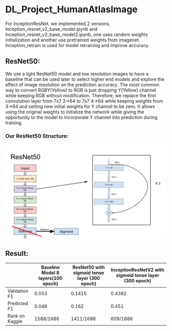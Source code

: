 # DL_Project_HumanAtlasImage

For InceptionResNet, we implemented 2 versions, Inception_resnet_v2_base_model.ipynb and Inception_resnet_v2_base_model2.ipynb, one uses random weights initialization and another use pretrained weights from imagenet. Inception_retrain is used for model retraining and improve accuracy.

## ResNet50:

We use a light ResNet50 model and low resolution images to have a baseline that can be used later to select higher end models and explore the effect of image resolution on the prediction accuracy. 
The most common way to convert RGBY(Yellow) to RGB is just dropping Y(Yellow) channel while keeping RGB without modification. Therefore, we replace the first convolution layer from 7x7 3->64 to 7x7 4->64 while keeping weights from 3->64 and setting new initial weights for Y channel to be zero. It allows using the original weights to initialize the network while giving the opportunity to the model to incorporate Y channel into prediction during training.
### Our ResNet50 Structure:
![alt text](https://github.com/jxtang0920/DL_Project_HumanAtlasImage/blob/master/ResNet50.png)


## Result:

|| Baseline Model 8 layers(100 epoch)| ResNet50 with sigmoid tense layer (300 epoch)|InceptionResNetV2 with sigmoid tense layer    (300 epoch)|
|---------------------------------------|---------------------------------------|---------------------------------------|---------------------------------------|
| Validation F1|0.053|0.1415|0.4382|
| Predicted F1|0.048|0.162|0.451|
| Rank on Kaggle|1588/1686|1411/1686|609/1686|



